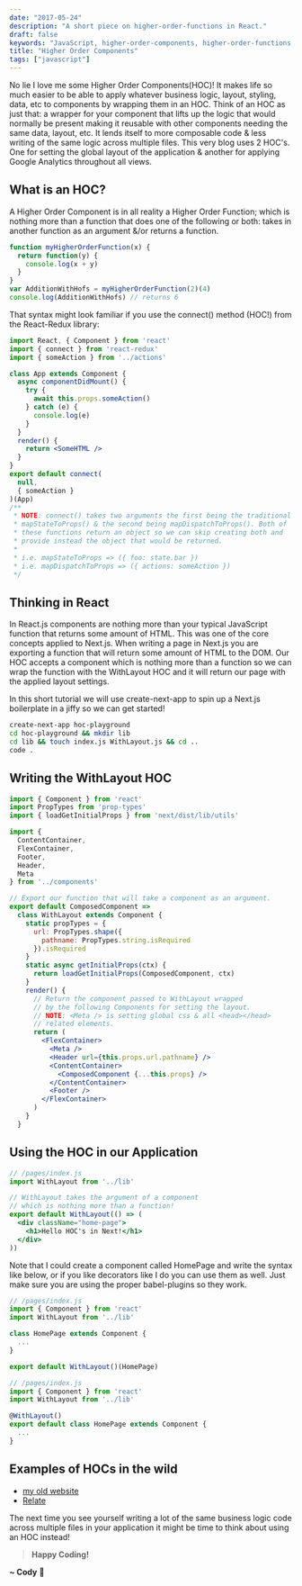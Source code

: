 ```yaml
---
date: "2017-05-24"
description: "A short piece on higher-order-functions in React."
draft: false
keywords: "JavaScript, higher-order-components, higher-order-functions, functional-programming"
title: "Higher Order Components"
tags: ["javascript"]
---
```


No lie I love me some Higher Order Components(HOC)! It makes life so much easier to be able to apply whatever business logic, layout, styling, data, etc to components by wrapping them in an HOC. Think of an HOC as just that: a wrapper for your component that lifts up the logic that would normally be present making it reusable with other components needing the same data, layout, etc. It lends itself to more composable code & less writing of the same logic across multiple files. This very blog uses 2 HOC's. One for setting the global layout of the application & another for applying Google Analytics throughout all views.

## What is an HOC?

A Higher Order Component is in all reality a Higher Order Function; which is nothing more than a function that does one of the following or both: takes in another function as an argument &/or returns a function.

```javascript
function myHigherOrderFunction(x) {
  return function(y) {
    console.log(x + y)
  }
}
var AdditionWithHofs = myHigherOrderFunction(2)(4)
console.log(AdditionWithHofs) // returns 6
```

That syntax might look familiar if you use the connect() method (HOC!) from the React-Redux library:

```jsx
import React, { Component } from 'react'
import { connect } from 'react-redux'
import { someAction } from '../actions'

class App extends Component {
  async componentDidMount() {
    try {
      await this.props.someAction()
    } catch (e) {
      console.log(e)
    }
  }
  render() {
    return <SomeHTML />
  }
}
export default connect(
  null,
  { someAction }
)(App)
/**
 * NOTE: connect() takes two arguments the first being the traditional
 * mapStateToProps() & the second being mapDispatchToProps(). Both of
 * these functions return an object so we can skip creating both and
 * provide instead the object that would be returned.
 *
 * i.e. mapStateToProps => ({ foo: state.bar })
 * i.e. mapDispatchToProps => ({ actions: someAction })
 */
```

## Thinking in React

In React.js components are nothing more than your typical JavaScript function that returns some amount of HTML. This was one of the core concepts applied to Next.js. When writing a page in Next.js you are exporting a function that will return some amount of HTML to the DOM. Our HOC accepts a component which is nothing more than a function so we can wrap the function with the WithLayout HOC and it will return our page with the applied layout settings.

In this short tutorial we will use create-next-app to spin up a Next.js boilerplate in a jiffy so we can get started!

```bash
create-next-app hoc-playground
cd hoc-playground && mkdir lib
cd lib && touch index.js WithLayout.js && cd ..
code .
```

## Writing the WithLayout HOC

```jsx
import { Component } from 'react'
import PropTypes from 'prop-types'
import { loadGetInitialProps } from 'next/dist/lib/utils'

import {
  ContentContainer,
  FlexContainer,
  Footer,
  Header,
  Meta
} from '../components'

// Export our function that will take a component as an argument.
export default ComposedComponent =>
  class WithLayout extends Component {
    static propTypes = {
      url: PropTypes.shape({
        pathname: PropTypes.string.isRequired
      }).isRequired
    }
    static async getInitialProps(ctx) {
      return loadGetInitialProps(ComposedComponent, ctx)
    }
    render() {
      // Return the component passed to WithLayout wrapped
      // by the following Components for setting the layout.
      // NOTE: <Meta /> is setting global css & all <head></head>
      // related elements.
      return (
        <FlexContainer>
          <Meta />
          <Header url={this.props.url.pathname} />
          <ContentContainer>
            <ComposedComponent {...this.props} />
          </ContentContainer>
          <Footer />
        </FlexContainer>
      )
    }
  }
```

## Using the HOC in our Application

```jsx
// /pages/index.js
import WithLayout from '../lib'

// WithLayout takes the argument of a component
// which is nothing more than a function!
export default WithLayout(() => (
  <div className="home-page">
    <h1>Hello HOC's in Next!</h1>
  </div>
))
```

Note that I could create a component called HomePage and write the syntax like below, or if you like decorators like I do you can use them as well. Just make sure you are using the proper babel-plugins so they work.

```jsx
// /pages/index.js
import { Component } from 'react'
import WithLayout from '../lib'

class HomePage extends Component {
  ...
}

export default WithLayout()(HomePage)
```

```javascript
// /pages/index.js
import { Component } from 'react'
import WithLayout from '../lib'

@WithLayout()
export default class HomePage extends Component {
  ...
}
```

## Examples of HOCs in the wild

- [my old website](https://github.com/rockchalkwushock/my-blog)
- [Relate](https://github.com/relatenow/relate/tree/master/hocs)

The next time you see yourself writing a lot of the same business logic code across multiple files in your application it might be time to think about using an HOC instead!

<!-- End of Post -->

> **Happy Coding!**

**~ Cody** :rocket:
